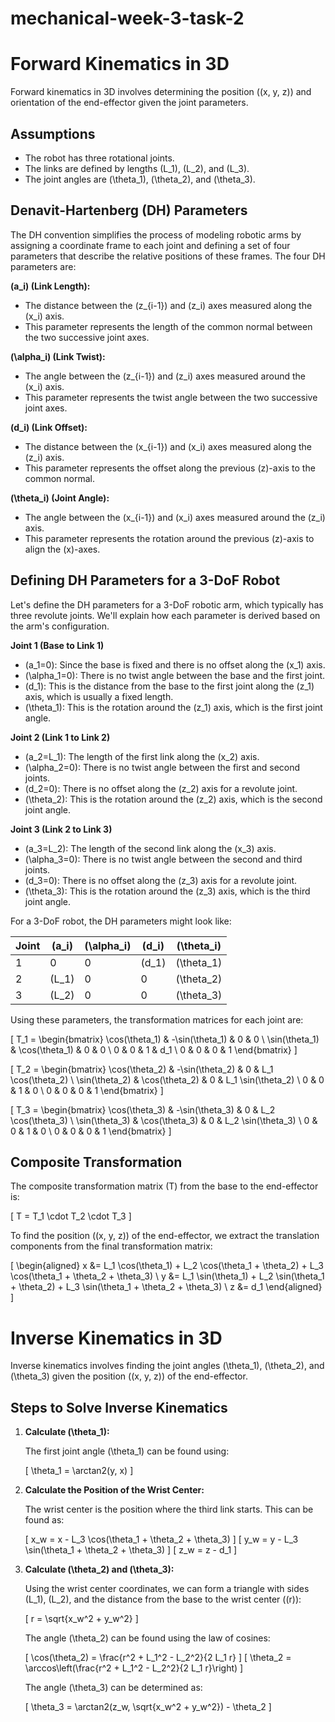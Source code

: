 # mechanical-week-3-task-2

# Forward Kinematics in 3D

Forward kinematics in 3D involves determining the position \((x, y, z)\) and orientation of the end-effector given the joint parameters.

## Assumptions
- The robot has three rotational joints.
- The links are defined by lengths \(L_1\), \(L_2\), and \(L_3\).
- The joint angles are \(\theta_1\), \(\theta_2\), and \(\theta_3\).

## Denavit-Hartenberg (DH) Parameters
The DH convention simplifies the process of modeling robotic arms by assigning a coordinate frame to each joint and defining a set of four parameters that describe the relative positions of these frames. The four DH parameters are:

**\(a_i\) (Link Length):**
- The distance between the \(z_{i-1}\) and \(z_i\) axes measured along the \(x_i\) axis.
- This parameter represents the length of the common normal between the two successive joint axes.

**\(\alpha_i\) (Link Twist):**
- The angle between the \(z_{i-1}\) and \(z_i\) axes measured around the \(x_i\) axis.
- This parameter represents the twist angle between the two successive joint axes.

**\(d_i\) (Link Offset):**
- The distance between the \(x_{i-1}\) and \(x_i\) axes measured along the \(z_i\) axis.
- This parameter represents the offset along the previous \(z\)-axis to the common normal.

**\(\theta_i\) (Joint Angle):**
- The angle between the \(x_{i-1}\) and \(x_i\) axes measured around the \(z_i\) axis.
- This parameter represents the rotation around the previous \(z\)-axis to align the \(x\)-axes.

## Defining DH Parameters for a 3-DoF Robot
Let's define the DH parameters for a 3-DoF robotic arm, which typically has three revolute joints. We'll explain how each parameter is derived based on the arm's configuration.

**Joint 1 (Base to Link 1)** 
- \(a_1=0\): Since the base is fixed and there is no offset along the \(x_1\) axis.
- \(\alpha_1=0\): There is no twist angle between the base and the first joint.
- \(d_1\): This is the distance from the base to the first joint along the \(z_1\) axis, which is usually a fixed length.
- \(\theta_1\): This is the rotation around the \(z_1\) axis, which is the first joint angle.

**Joint 2 (Link 1 to Link 2)**
- \(a_2=L_1\): The length of the first link along the \(x_2\) axis.
- \(\alpha_2=0\): There is no twist angle between the first and second joints.
- \(d_2=0\): There is no offset along the \(z_2\) axis for a revolute joint.
- \(\theta_2\): This is the rotation around the \(z_2\) axis, which is the second joint angle.

**Joint 3 (Link 2 to Link 3)**
- \(a_3=L_2\): The length of the second link along the \(x_3\) axis.
- \(\alpha_3=0\): There is no twist angle between the second and third joints.
- \(d_3=0\): There is no offset along the \(z_3\) axis for a revolute joint.
- \(\theta_3\): This is the rotation around the \(z_3\) axis, which is the third joint angle.

For a 3-DoF robot, the DH parameters might look like:

| Joint | \(a_i\) | \(\alpha_i\) | \(d_i\) | \(\theta_i\) |
|-------|--------|--------------|--------|-------------|
| 1     | 0      | 0            | \(d_1\) | \(\theta_1\) |
| 2     | \(L_1\) | 0            | 0      | \(\theta_2\) |
| 3     | \(L_2\) | 0            | 0      | \(\theta_3\) |

Using these parameters, the transformation matrices for each joint are:

\[ 
T_1 = \begin{bmatrix}
\cos(\theta_1) & -\sin(\theta_1) & 0 & 0 \\
\sin(\theta_1) & \cos(\theta_1) & 0 & 0 \\
0 & 0 & 1 & d_1 \\
0 & 0 & 0 & 1
\end{bmatrix}
\]

\[ 
T_2 = \begin{bmatrix}
\cos(\theta_2) & -\sin(\theta_2) & 0 & L_1 \cos(\theta_2) \\
\sin(\theta_2) & \cos(\theta_2) & 0 & L_1 \sin(\theta_2) \\
0 & 0 & 1 & 0 \\
0 & 0 & 0 & 1
\end{bmatrix}
\]

\[ 
T_3 = \begin{bmatrix}
\cos(\theta_3) & -\sin(\theta_3) & 0 & L_2 \cos(\theta_3) \\
\sin(\theta_3) & \cos(\theta_3) & 0 & L_2 \sin(\theta_3) \\
0 & 0 & 1 & 0 \\
0 & 0 & 0 & 1
\end{bmatrix}
\]

## Composite Transformation

The composite transformation matrix \(T\) from the base to the end-effector is:

\[ 
T = T_1 \cdot T_2 \cdot T_3
\]

To find the position \((x, y, z)\) of the end-effector, we extract the translation components from the final transformation matrix:

\[ 
\begin{aligned}
x &= L_1 \cos(\theta_1) + L_2 \cos(\theta_1 + \theta_2) + L_3 \cos(\theta_1 + \theta_2 + \theta_3) \\
y &= L_1 \sin(\theta_1) + L_2 \sin(\theta_1 + \theta_2) + L_3 \sin(\theta_1 + \theta_2 + \theta_3) \\
z &= d_1
\end{aligned}
\]

# Inverse Kinematics in 3D

Inverse kinematics involves finding the joint angles \(\theta_1\), \(\theta_2\), and \(\theta_3\) given the position \((x, y, z)\) of the end-effector.

## Steps to Solve Inverse Kinematics

1. **Calculate \(\theta_1\):**

   The first joint angle \(\theta_1\) can be found using:

   \[
   \theta_1 = \arctan2(y, x)
   \]

2. **Calculate the Position of the Wrist Center:**

   The wrist center is the position where the third link starts. This can be found as:

   \[
   x_w = x - L_3 \cos(\theta_1 + \theta_2 + \theta_3)
   \]
   \[
   y_w = y - L_3 \sin(\theta_1 + \theta_2 + \theta_3)
   \]
   \[
   z_w = z - d_1
   \]

3. **Calculate \(\theta_2\) and \(\theta_3\):**

   Using the wrist center coordinates, we can form a triangle with sides \(L_1\), \(L_2\), and the distance from the base to the wrist center \((r)\):

   \[
   r = \sqrt{x_w^2 + y_w^2}
   \]

   The angle \(\theta_2\) can be found using the law of cosines:

   \[
   \cos(\theta_2) = \frac{r^2 + L_1^2 - L_2^2}{2 L_1 r}
   \]
   \[
   \theta_2 = \arccos\left(\frac{r^2 + L_1^2 - L_2^2}{2 L_1 r}\right)
   \]

   The angle \(\theta_3\) can be determined as:

   \[
   \theta_3 = \arctan2(z_w, \sqrt{x_w^2 + y_w^2}) - \theta_2
   \]
